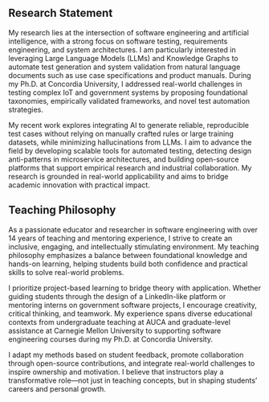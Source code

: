 ## Research Statement
My research lies at the intersection of software engineering and artificial intelligence, with a strong focus on software testing, requirements engineering, and system architectures. I am particularly interested in leveraging Large Language Models (LLMs) and Knowledge Graphs to automate test generation and system validation from natural language documents such as use case specifications and product manuals. During my Ph.D. at Concordia University, I addressed real-world challenges in testing complex IoT and government systems by proposing foundational taxonomies, empirically validated frameworks, and novel test automation strategies. 

My recent work explores integrating AI to generate reliable, reproducible test cases without relying on manually crafted rules or large training datasets, while minimizing hallucinations from LLMs. I aim to advance the field by developing scalable tools for automated testing, detecting design anti-patterns in microservice architectures, and building open-source platforms that support empirical research and industrial collaboration. My research is grounded in real-world applicability and aims to bridge academic innovation with practical impact.

## Teaching Philosophy
As a passionate educator and researcher in software engineering with over 14 years of teaching and mentoring experience, I strive to create an inclusive, engaging, and intellectually stimulating environment. My teaching philosophy emphasizes a balance between foundational knowledge and hands-on learning, helping students build both confidence and practical skills to solve real-world problems.

I prioritize project-based learning to bridge theory with application. Whether guiding students through the design of a LinkedIn-like platform or mentoring interns on government software projects, I encourage creativity, critical thinking, and teamwork. My experience spans diverse educational contexts from undergraduate teaching at AUCA and graduate-level assistance at Carnegie Mellon University to supporting software engineering courses during my Ph.D. at Concordia University.

I adapt my methods based on student feedback, promote collaboration through open-source contributions, and integrate real-world challenges to inspire ownership and motivation. I believe that instructors play a transformative role—not just in teaching concepts, but in shaping students’ careers and personal growth.
